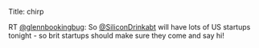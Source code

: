 Title: chirp

RT <a href="http://twitter.com/glennbookingbug">@glennbookingbug</a>: So <a href="http://twitter.com/SiliconDrinkabt">@SiliconDrinkabt</a> will have lots of US startups tonight - so brit startups should make sure they come and say hi!
